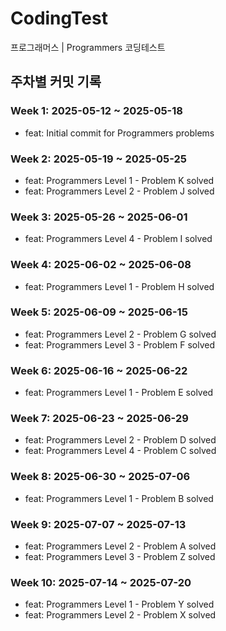 # CodingTest

프로그래머스 | Programmers 코딩테스트

## 주차별 커밋 기록

### Week 1: 2025-05-12 ~ 2025-05-18
- feat: Initial commit for Programmers problems

### Week 2: 2025-05-19 ~ 2025-05-25
- feat: Programmers Level 1 - Problem K solved
- feat: Programmers Level 2 - Problem J solved

### Week 3: 2025-05-26 ~ 2025-06-01
- feat: Programmers Level 4 - Problem I solved

### Week 4: 2025-06-02 ~ 2025-06-08
- feat: Programmers Level 1 - Problem H solved

### Week 5: 2025-06-09 ~ 2025-06-15
- feat: Programmers Level 2 - Problem G solved
- feat: Programmers Level 3 - Problem F solved

### Week 6: 2025-06-16 ~ 2025-06-22
- feat: Programmers Level 1 - Problem E solved

### Week 7: 2025-06-23 ~ 2025-06-29
- feat: Programmers Level 2 - Problem D solved
- feat: Programmers Level 4 - Problem C solved

### Week 8: 2025-06-30 ~ 2025-07-06
- feat: Programmers Level 1 - Problem B solved

### Week 9: 2025-07-07 ~ 2025-07-13
- feat: Programmers Level 2 - Problem A solved
- feat: Programmers Level 3 - Problem Z solved

### Week 10: 2025-07-14 ~ 2025-07-20
- feat: Programmers Level 1 - Problem Y solved
- feat: Programmers Level 2 - Problem X solved